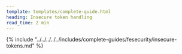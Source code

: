 ```yaml
---
template: templates/complete-guide.html
heading: Insecure token handling
read_time: 2 min
---
```


{% include "../../../../../includes/complete-guides/fesecurity/insecure-tokens.md" %}